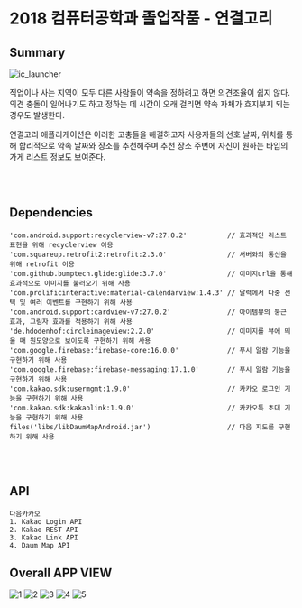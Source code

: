 # 2018 컴퓨터공학과 졸업작품 - 연결고리

## Summary

![ic_launcher](https://user-images.githubusercontent.com/8520965/46294159-1cb08500-c5d0-11e8-971a-903f2725ad48.png)

직업이나 사는 지역이 모두 다른 사람들이 약속을 정하려고 하면 의견조율이 쉽지 않다. 
의견 충돌이 일어나기도 하고 정하는 데 시간이 오래 걸리면 약속 자체가 흐지부지 되는 경우도 발생한다.


연결고리 애플리케이션은 이러한 고충들을 해결하고자 사용자들의 선호 날짜, 위치를 통해 합리적으로 약속 날짜와 장소를 추천해주며 추천 장소 주변에 자신이 원하는 타입의 가게 리스트
정보도 보여준다.

<br/><br/>
## Dependencies

```
'com.android.support:recyclerview-v7:27.0.2'          // 효과적인 리스트 표현을 위해 recyclerview 이용
'com.squareup.retrofit2:retrofit:2.3.0'               // 서버와의 통신을 위해 retrofit 이용
'com.github.bumptech.glide:glide:3.7.0'               // 이미지url을 통해 효과적으로 이미지를 불러오기 위해 사용
'com.prolificinteractive:material-calendarview:1.4.3' // 달력에서 다중 선택 및 여러 이벤트를 구현하기 위해 사용
'com.android.support:cardview-v7:27.0.2'              // 아이템뷰의 둥근 효과, 그림자 효과를 적용하기 위해 사용
'de.hdodenhof:circleimageview:2.2.0'                  // 이미지를 뷰에 띄울 때 원모양으로 보이도록 구현하기 위해 사용
'com.google.firebase:firebase-core:16.0.0'            // 푸시 알람 기능을 구현하기 위해 사용
'com.google.firebase:firebase-messaging:17.1.0'       // 푸시 알람 기능을 구현하기 위해 사용
'com.kakao.sdk:usermgmt:1.9.0'                        // 카카오 로그인 기능을 구현하기 위해 사용
'com.kakao.sdk:kakaolink:1.9.0'                       // 카카오톡 초대 기능을 구현하기 위해 사용
files('libs/libDaumMapAndroid.jar')                   // 다음 지도를 구현하기 위해 사용
```
<br/><br/>
## API
```
다음카카오
1. Kakao Login API
2. Kakao REST API
3. Kakao Link API
4. Daum Map API
```
## Overall APP VIEW
![1](https://user-images.githubusercontent.com/8520965/46295730-c0e7fb00-c5d3-11e8-9505-ac810f00a7d6.PNG)
![2](https://user-images.githubusercontent.com/8520965/46295749-ca716300-c5d3-11e8-918c-89bec2cf9aeb.PNG)
![3](https://user-images.githubusercontent.com/8520965/46295765-d1987100-c5d3-11e8-92cc-141946843e80.PNG)
![4](https://user-images.githubusercontent.com/8520965/46295775-d826e880-c5d3-11e8-8c88-317af4af29b5.PNG)
![5](https://user-images.githubusercontent.com/8520965/46295787-de1cc980-c5d3-11e8-8d0a-553fab2cec2c.PNG)

